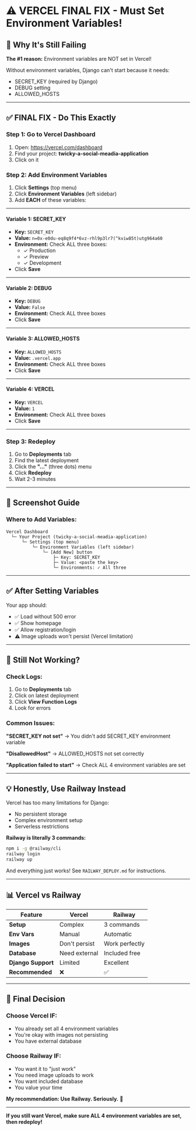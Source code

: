 # ⚠️ VERCEL FINAL FIX - Must Set Environment Variables!

## 🚨 Why It's Still Failing

**The #1 reason:** Environment variables are NOT set in Vercel!

Without environment variables, Django can't start because it needs:
- SECRET_KEY (required by Django)
- DEBUG setting
- ALLOWED_HOSTS

---

## ✅ FINAL FIX - Do This Exactly

### Step 1: Go to Vercel Dashboard

1. Open: https://vercel.com/dashboard
2. Find your project: **twicky-a-social-meadia-application**
3. Click on it

### Step 2: Add Environment Variables

1. Click **Settings** (top menu)
2. Click **Environment Variables** (left sidebar)
3. Add **EACH** of these variables:

---

#### Variable 1: SECRET_KEY

- **Key:** `SECRET_KEY`
- **Value:** `n=0x-e0du-eq8q9f4*6vz-rhl9p3lr7(^kviw85t)utg964a60`
- **Environment:** Check ALL three boxes:
  - ✓ Production
  - ✓ Preview
  - ✓ Development
- Click **Save**

---

#### Variable 2: DEBUG

- **Key:** `DEBUG`
- **Value:** `False`
- **Environment:** Check ALL three boxes
- Click **Save**

---

#### Variable 3: ALLOWED_HOSTS

- **Key:** `ALLOWED_HOSTS`
- **Value:** `.vercel.app`
- **Environment:** Check ALL three boxes
- Click **Save**

---

#### Variable 4: VERCEL

- **Key:** `VERCEL`
- **Value:** `1`
- **Environment:** Check ALL three boxes
- Click **Save**

---

### Step 3: Redeploy

1. Go to **Deployments** tab
2. Find the latest deployment
3. Click the **"..."** (three dots) menu
4. Click **Redeploy**
5. Wait 2-3 minutes

---

## 📸 Screenshot Guide

### Where to Add Variables:

```
Vercel Dashboard
  └─ Your Project (twicky-a-social-meadia-application)
      └─ Settings (top menu)
          └─ Environment Variables (left sidebar)
              └─ [Add New] button
                  ├─ Key: SECRET_KEY
                  ├─ Value: <paste the key>
                  └─ Environments: ✓ All three
```

---

## ✅ After Setting Variables

Your app should:
- ✅ Load without 500 error
- ✅ Show homepage
- ✅ Allow registration/login
- ⚠️ Image uploads won't persist (Vercel limitation)

---

## 🐛 Still Not Working?

### Check Logs:

1. Go to **Deployments** tab
2. Click on latest deployment
3. Click **View Function Logs**
4. Look for errors

### Common Issues:

**"SECRET_KEY not set"**
→ You didn't add SECRET_KEY environment variable

**"DisallowedHost"**
→ ALLOWED_HOSTS not set correctly

**"Application failed to start"**
→ Check ALL 4 environment variables are set

---

## 💡 Honestly, Use Railway Instead

Vercel has too many limitations for Django:
- No persistent storage
- Complex environment setup
- Serverless restrictions

**Railway is literally 3 commands:**
```bash
npm i -g @railway/cli
railway login
railway up
```

And everything just works! See `RAILWAY_DEPLOY.md` for instructions.

---

## 📊 Vercel vs Railway

| Feature | Vercel | Railway |
|---------|--------|---------|
| **Setup** | Complex | 3 commands |
| **Env Vars** | Manual | Automatic |
| **Images** | Don't persist | Work perfectly |
| **Database** | Need external | Included free |
| **Django Support** | Limited | Excellent |
| **Recommended** | ❌ | ✅ |

---

## 🎯 Final Decision

### Choose Vercel IF:
- You already set all 4 environment variables
- You're okay with images not persisting
- You have external database

### Choose Railway IF:
- You want it to "just work"
- You need image uploads to work
- You want included database
- You value your time

**My recommendation: Use Railway. Seriously.** 🚀

---

**If you still want Vercel, make sure ALL 4 environment variables are set, then redeploy!**

